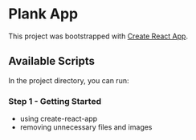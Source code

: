 # Plank App

This project was bootstrapped with [Create React App](https://github.com/facebook/create-react-app).

## Available Scripts

In the project directory, you can run:

### Step 1 - Getting Started
 - using create-react-app
 - removing unnecessary files and images

